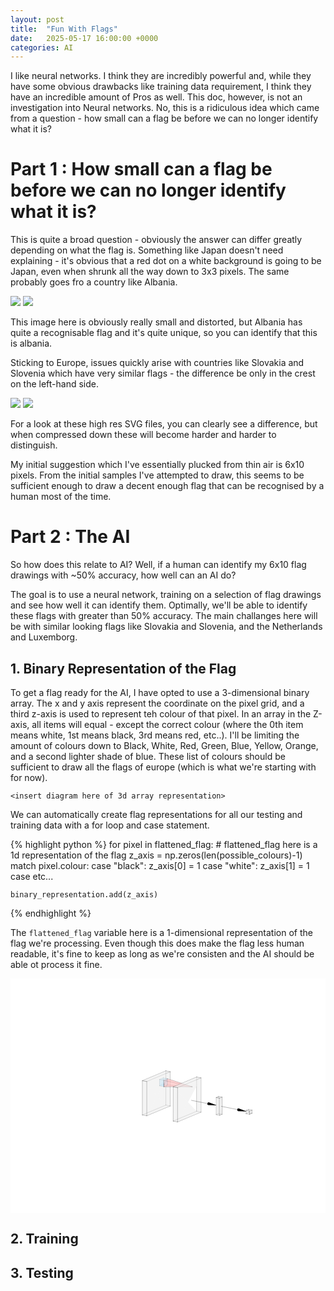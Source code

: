 ```yaml
---
layout: post
title:  "Fun With Flags"
date:   2025-05-17 16:00:00 +0000
categories: AI
---
```


I like neural networks. I think they are incredibly powerful and, while they have some obvious drawbacks like training data requirement, I think they have an incredible amount of Pros as well. This doc, however, is not an investigation into Neural networks. No, this is a ridiculous idea which came from a question - how small can a flag be before we can no longer identify what it is?

# Part 1 : How small can a flag be before we can no longer identify what it is?

This is quite a broad question - obviously the answer can differ greatly depending on what the flag is. Something like Japan doesn't need explaining - it's obvious that a red dot on a white background is going to be Japan, even when shrunk all the way down to 3x3 pixels. The same probably goes fro a country like Albania.

<img src="https://upload.wikimedia.org/wikipedia/commons/3/36/Flag_of_Albania.svg">

<img src="https://imgur.com/nEGqrBI.png">

This image here is obviously really small and distorted, but Albania has quite a recognisable flag and it's quite unique, so you can identify that this is albania.

Sticking to Europe, issues quickly arise with countries like Slovakia and Slovenia which have very similar flags - the difference be only in the crest on the left-hand side.

<img src="https://upload.wikimedia.org/wikipedia/commons/thumb/e/e6/Flag_of_Slovakia.svg/1200px-Flag_of_Slovakia.svg.png"> 

<img src="https://upload.wikimedia.org/wikipedia/commons/thumb/f/f0/Flag_of_Slovenia.svg/1200px-Flag_of_Slovenia.svg.png"> 

For a look at these high res SVG files, you can clearly see a difference, but when compressed down these will become harder and harder to distinguish.

My initial suggestion which I've essentially plucked from thin air is 6x10 pixels. From the initial samples I've attempted to draw, this seems to be sufficient enough to draw a decent enough flag that can be recognised by a human most of the time. 

# Part 2 : The AI

So how does this relate to AI? Well, if a human can identify my 6x10 flag drawings with ~50% accuracy, how well can an AI do? 

The goal is to use a neural network, training on a selection of flag drawings and see how well it can identify them. Optimally, we'll be able to identify these flags with greater than 50% accuracy. The main challanges here will be with similar looking flags like Slovakia and Slovenia, and the Netherlands and Luxemborg.

## 1. Binary Representation of the Flag

To get a flag ready for the AI, I have opted to use a 3-dimensional binary array. The x and y axis represent the coordinate on the pixel grid, and a third z-axis is used to represent teh colour of that pixel. In an array in the Z-axis, all items will equal - except the correct colour (where the 0th item means white, 1st means black, 3rd means red, etc..). I'll be limiting the amount of colours down to Black, White, Red, Green, Blue, Yellow, Orange, and a second lighter shade of blue. These list of colours should be sufficient to draw all the flags of europe (which is what we're starting with for now).

`<insert diagram here of 3d array representation>`

We can automatically create flag representations for all our testing and training data with a for loop and case statement.

{% highlight python %}
for pixel in flattened_flag:
    # flattened_flag here is a 1d representation of the flag
    z_axis = np.zeros(len(possible_colours)-1)
    match pixel.colour:
        case "black":
            z_axis[0] = 1
        case "white":
            z_axis[1] = 1
        case etc...
            
    binary_representation.add(z_axis)
{% endhighlight %}

The `flattened_flag` variable here is a 1-dimensional representation of the flag we're processing. Even though this does make the flag less human readable, it's fine to keep as long as we're consisten and the AI should be able ot process it fine.

<svg viewBox="-859 -639 1718 1278" style="background-color: rgb(255, 255, 255);" xmlns="http://www.w3.org/2000/svg"><path d="M11.860784876295012,56.15990832278485L-11.65420733812172,51.45484893660254M-11.65420733812172,-135.15162126464702L-11.65420733812172,51.45484893660254M-11.65420733812172,51.45484893660254L-139.53331299712133,104.90086654864722M11.860784876295012,-130.4465618784647L11.860784876295012,56.15990832278485M11.860784876295012,56.15990832278485L-116.0183207827046,109.60592593482953" style="fill:none;stroke:rgb(0,0,0);stroke-width:1;stroke-linecap:round"></path><path d="M11.86078487629501,56.15990832278485L-11.654207338121722,51.45484893660254L-11.654207338121722,-135.15162126464702zM11.86078487629501,-130.44656187846473L11.86078487629501,56.15990832278485L-11.654207338121722,-135.15162126464702z" style="fill:rgb(238,238,238); fill-opacity: 0.4"></path><path d="M-2.0587004827235362,-57.7764170465834L-25.573692697140267,-62.48147643276571M-25.573692697140267,-96.74139957609736L-25.573692697140267,-62.48147643276571M-25.573692697140267,-62.48147643276571L-45.93732900624909,-53.97066257296211M11.860784876295012,-130.4465618784647L-11.65420733812172,-135.15162126464702M-11.65420733812172,-135.15162126464702L-139.53331299712133,-81.70560365260235" style="fill:none;stroke:rgb(0,0,0);stroke-width:1;stroke-linecap:round"></path><path d="M-2.0587004827235407,-57.77641704658339L-25.57369269714027,-62.48147643276571L-25.57369269714027,-96.74139957609736z" style="fill:rgb(153,221,255); fill-opacity: 0.4"></path><path d="M-139.53331299712133,104.90086654864722L-11.654207338121722,51.45484893660254L11.86078487629501,56.15990832278485z" style="fill:rgb(238,238,238); fill-opacity: 0.4"></path><path d="M-2.0587004827235362,-92.03634018991505L-25.573692697140267,-96.74139957609736M-25.573692697140267,-96.74139957609736L-45.93732900624909,-88.23058571629376" style="fill:none;stroke:rgb(0,0,0);stroke-width:1;stroke-linecap:round"></path><path d="M-45.93732900624909,-53.97066257296211L-25.57369269714027,-62.48147643276571L-2.0587004827235407,-57.77641704658339z" style="fill:rgb(153,221,255); fill-opacity: 0.4"></path><path d="M-2.0587004827235362,-92.03634018991505L-2.0587004827235362,-57.7764170465834M-2.0587004827235362,-57.7764170465834L-22.422336791832358,-49.2656031867798M-2.0587041330786016,-92.03633834877503L-2.0587041330786016,-57.77641817569871M-2.0587041330786016,-57.77641817569871L-22.422340442187416,-49.26560431589511M-2.0587041330786016,-57.77641817569871L132.23828631384143,-48.40744201622134" style="fill:none;stroke:rgb(0,0,0);stroke-width:1;stroke-linecap:round"></path><path d="M-25.57369269714027,-96.74139957609736L-25.57369269714027,-62.48147643276571L-45.93732900624909,-88.23058571629379z" style="fill:rgb(153,221,255); fill-opacity: 0.4"></path><path d="M11.860784876295012,-130.4465618784647L-116.0183207827046,-77.00054426642004" style="fill:none;stroke:rgb(0,0,0);stroke-width:1;stroke-linecap:round"></path><path d="M-2.0587004827235407,-92.03634018991505L-2.0587004827235407,-57.77641704658339L-25.57369269714027,-96.74139957609736zM-25.57369269714027,-62.48147643276571L-45.93732900624909,-53.97066257296211L-45.93732900624909,-88.23058571629379z" style="fill:rgb(153,221,255); fill-opacity: 0.4"></path><path d="M-2.0587004827235362,-92.03634018991505L-22.422336791832358,-83.52552633011145M-2.0587041330786016,-92.03633834877503L-22.422340442187416,-83.52552448897143M-2.0587041330786016,-92.03633834877503L132.23828631384143,-48.40744201622134M-45.93732900624909,-88.23058571629376L-45.93732900624909,-53.97066257296211M-45.93732900624909,-53.97066257296211L-22.422336791832358,-49.2656031867798" style="fill:none;stroke:rgb(0,0,0);stroke-width:1;stroke-linecap:round"></path><path d="M-2.0587006949906006,-92.03634023238706L-2.0587006949906006,-57.77641708905541L-22.422337004099415,-49.265603229251816z" style="fill:rgb(255,187,187); fill-opacity: 0.4"></path><path d="M-22.422336791832354,-49.26560318677979L-2.0587004827235407,-57.77641704658339L-2.0587004827235407,-92.03634018991505zM-22.422336791832354,-49.26560318677979L-45.93732900624909,-53.97066257296211L-2.0587004827235407,-57.77641704658339zM-22.422336791832354,-83.52552633011146L-2.0587004827235407,-92.03634018991505L-25.57369269714027,-96.74139957609736zM-45.93732900624909,-88.23058571629379L-22.422336791832354,-83.52552633011146L-25.57369269714027,-96.74139957609736z" style="fill:rgb(153,221,255); fill-opacity: 0.4"></path><path d="M-116.0183207827046,109.60592593482951L11.86078487629501,56.15990832278485L11.86078487629501,-130.44656187846473z" style="fill:rgb(238,238,238); fill-opacity: 0.4"></path><path d="M-45.93732900624909,-88.23058571629376L-22.422336791832358,-83.52552633011145" style="fill:none;stroke:rgb(0,0,0);stroke-width:1;stroke-linecap:round"></path><path d="M-45.93732900624909,-88.23058571629379L-45.93732900624909,-53.97066257296211L-22.422336791832354,-83.52552633011146z" style="fill:rgb(153,221,255); fill-opacity: 0.4"></path><path d="M-11.654207338121722,-135.15162126464702L-11.654207338121722,51.45484893660254L-139.53331299712133,-81.70560365260235z" style="fill:rgb(238,238,238); fill-opacity: 0.4"></path><path d="M-2.0587006949906006,-92.03634023238706L-22.422337004099415,-49.265603229251816L-22.422337004099415,-83.52552637258349z" style="fill:rgb(255,187,187); fill-opacity: 0.4"></path><path d="M-22.422336791832354,-83.52552633011146L-22.422336791832354,-49.26560318677979L-2.0587004827235407,-92.03634018991505zM-45.93732900624909,-53.97066257296211L-22.422336791832354,-49.26560318677979L-22.422336791832354,-83.52552633011146z" style="fill:rgb(153,221,255); fill-opacity: 0.4"></path><path d="M-22.422336791832358,-83.52552633011145L-22.422336791832358,-49.2656031867798M-22.422340442187416,-49.26560431589511L-22.422340442187416,-83.52552448897143M-22.422340442187416,-49.26560431589511L132.23828631384143,-48.40744201622134M-22.422340442187416,-83.52552448897143L132.23828631384143,-48.40744201622134M179.85458526765206,89.77339201627278L156.3395930532353,85.06833263009047M156.3395930532353,-101.5381375711591L156.3395930532353,85.06833263009047M156.3395930532353,85.06833263009047L28.460487394235702,138.51435024213515" style="fill:none;stroke:rgb(0,0,0);stroke-width:1;stroke-linecap:round"></path><path d="M-2.0587006949906006,-57.77641708905541L-2.0587006949906006,-92.03634023238706L132.23828975192941,-48.40744315590621zM-22.422337004099415,-49.265603229251816L-2.0587006949906006,-57.77641708905541L132.23828975192941,-48.40744315590621z" style="fill:rgb(255,187,187); fill-opacity: 0.4"></path><path d="M-116.0183207827046,-77.00054426642004L11.86078487629501,-130.44656187846473L-11.654207338121722,-135.15162126464702z" style="fill:rgb(238,238,238); fill-opacity: 0.4"></path><path d="M-2.0587006949906006,-92.03634023238706L-22.422337004099415,-83.52552637258349L132.23828975192941,-48.40744315590621z" style="fill:rgb(255,187,187); fill-opacity: 0.4"></path><path d="M179.85458526765206,-96.83307818497677L179.85458526765206,89.77339201627278M179.85458526765206,89.77339201627278L51.975479608652435,143.21940962831746" style="fill:none;stroke:rgb(0,0,0);stroke-width:1;stroke-linecap:round"></path><path d="M-116.0183207827046,109.60592593482951L-139.53331299712133,104.90086654864722L11.86078487629501,56.15990832278485z" style="fill:rgb(238,238,238); fill-opacity: 0.4"></path><path d="M-22.422337004099415,-83.52552637258349L-22.422337004099415,-49.265603229251816L132.23828975192941,-48.40744315590621z" style="fill:rgb(255,187,187); fill-opacity: 0.4"></path><path d="M179.85458526765206,89.77339201627277L156.3395930532353,85.06833263009047L156.3395930532353,-101.5381375711591zM-11.654207338121722,51.45484893660254L-139.53331299712133,104.90086654864722L-139.53331299712133,-81.70560365260235zM179.85458526765206,-96.8330781849768L179.85458526765206,89.77339201627277L156.3395930532353,-101.5381375711591z" style="fill:rgb(238,238,238); fill-opacity: 0.4"></path><path d="M179.85458526765206,-96.83307818497677L156.3395930532353,-101.5381375711591M156.3395930532353,-101.5381375711591L28.460487394235702,-48.09211995911442" style="fill:none;stroke:rgb(0,0,0);stroke-width:1;stroke-linecap:round"></path><path d="M-116.0183207827046,-77.00054426642004L-116.0183207827046,109.60592593482951L11.86078487629501,-130.44656187846473zM28.460487394235702,138.51435024213515L156.3395930532353,85.06833263009047L179.85458526765206,89.77339201627277z" style="fill:rgb(238,238,238); fill-opacity: 0.4"></path><path d="M-139.53331299712133,-81.70560365260235L-139.53331299712133,104.90086654864722M-139.53331299712133,104.90086654864722L-116.0183207827046,109.60592593482953" style="fill:none;stroke:rgb(0,0,0);stroke-width:1;stroke-linecap:round"></path><path d="M-139.53331299712133,-81.70560365260235L-116.0183207827046,-77.00054426642004L-11.654207338121722,-135.15162126464702z" style="fill:rgb(238,238,238); fill-opacity: 0.4"></path><path d="M179.85458526765206,-96.83307818497677L51.975479608652435,-43.3870605729321M-116.0183207827046,-77.00054426642004L-116.0183207827046,109.60592593482953" style="fill:none;stroke:rgb(0,0,0);stroke-width:1;stroke-linecap:round"></path><path d="M51.975479608652435,143.21940962831744L179.85458526765206,89.77339201627277L179.85458526765206,-96.8330781849768zM-139.53331299712133,104.90086654864722L-116.0183207827046,109.60592593482951L-116.0183207827046,-77.00054426642004zM156.3395930532353,-101.5381375711591L156.3395930532353,85.06833263009047L28.460487394235702,-48.092119959114406zM-139.53331299712133,-81.70560365260235L-139.53331299712133,104.90086654864722L-116.0183207827046,-77.00054426642004z" style="fill:rgb(238,238,238); fill-opacity: 0.4"></path><path d="M-139.53331299712133,-81.70560365260235L-116.0183207827046,-77.00054426642004" style="fill:none;stroke:rgb(0,0,0);stroke-width:1;stroke-linecap:round"></path><path d="M51.975479608652435,-43.3870605729321L179.85458526765206,-96.8330781849768L156.3395930532353,-101.5381375711591zM51.975479608652435,143.21940962831744L28.460487394235702,138.51435024213515L179.85458526765206,89.77339201627277zM156.3395930532353,85.06833263009047L28.460487394235702,138.51435024213515L28.460487394235702,-48.092119959114406z" style="fill:rgb(238,238,238); fill-opacity: 0.4"></path><path d="M127.86325820302098,25.58385806256574L218.83139695209746,43.785458605834016" style="fill:none;stroke:rgb(0,0,0);stroke-width:1;stroke-linecap:round"></path><path d="M51.975479608652435,-43.3870605729321L51.975479608652435,143.21940962831744L179.85458526765206,-96.8330781849768z" style="fill:rgb(238,238,238); fill-opacity: 0.4"></path><path d="M28.460487394235702,-48.09211995911442L28.460487394235702,138.51435024213515M28.460487394235702,138.51435024213515L51.975479608652435,143.21940962831746" style="fill:none;stroke:rgb(0,0,0);stroke-width:1;stroke-linecap:round"></path><path d="M28.460487394235702,-48.092119959114406L51.975479608652435,-43.3870605729321L156.3395930532353,-101.5381375711591z" style="fill:rgb(238,238,238); fill-opacity: 0.4"></path><path d="M51.975479608652435,-43.3870605729321L51.975479608652435,143.21940962831746" style="fill:none;stroke:rgb(0,0,0);stroke-width:1;stroke-linecap:round"></path><path d="M28.460487394235702,138.51435024213515L51.975479608652435,143.21940962831744L51.975479608652435,-43.3870605729321z" style="fill:rgb(238,238,238); fill-opacity: 0.4"></path><path d="M294.6278260938384,101.55063221849059L276.08244107384684,97.83992982645749M276.08244107384684,4.711001190439199L276.08244107384684,97.83992982645749M276.08244107384684,97.83992982645749L263.2506254989445,103.20288132409705" style="fill:none;stroke:rgb(0,0,0);stroke-width:1;stroke-linecap:round"></path><path d="M214.4298129770495,48.031177683255585L218.83139695209746,51.57180477477303L266.9909998192556,53.42160006991722zM221.5517253467414,36.34923334873216L216.11106855745356,38.623110985605535L266.9909998192556,53.42160006991722zM216.11106855745356,38.623110985605535L214.4298129770495,48.031177683255585L266.9909998192556,53.42160006991722z" style="fill:rgb(0,0,0)"></path><path d="M28.460487394235702,-48.092119959114406L28.460487394235702,138.51435024213515L51.975479608652435,-43.3870605729321zM263.2506254989445,103.20288132409704L276.08244107384684,97.83992982645746L294.6278260938384,101.55063221849058z" style="fill:rgb(238,238,238); fill-opacity: 0.4"></path><path d="M294.6278260938384,8.421703582472306L294.6278260938384,101.55063221849059M294.6278260938384,101.55063221849059L281.796010518936,106.91358371613016" style="fill:none;stroke:rgb(0,0,0);stroke-width:1;stroke-linecap:round"></path><path d="M294.6278260938384,101.55063221849058L276.08244107384684,97.83992982645746L276.08244107384684,4.711001190439196z" style="fill:rgb(238,238,238); fill-opacity: 0.4"></path><path d="M263.2506254989445,10.073952688078768L263.2506254989445,103.20288132409705M263.2506254989445,103.20288132409705L281.796010518936,106.91358371613016" style="fill:none;stroke:rgb(0,0,0);stroke-width:1;stroke-linecap:round"></path><path d="M281.796010518936,106.91358371613015L263.2506254989445,103.20288132409704L294.6278260938384,101.55063221849058zM276.08244107384684,97.83992982645746L263.2506254989445,103.20288132409704L263.2506254989445,10.073952688078766z" style="fill:rgb(238,238,238); fill-opacity: 0.4"></path><path d="M28.460487394235702,-48.09211995911442L51.975479608652435,-43.3870605729321" style="fill:none;stroke:rgb(0,0,0);stroke-width:1;stroke-linecap:round"></path><path d="M276.08244107384684,4.711001190439196L276.08244107384684,97.83992982645746L263.2506254989445,10.073952688078766zM294.6278260938384,8.421703582472293L294.6278260938384,101.55063221849058L276.08244107384684,4.711001190439196zM281.796010518936,106.91358371613015L294.6278260938384,101.55063221849058L294.6278260938384,8.421703582472293z" style="fill:rgb(238,238,238); fill-opacity: 0.4"></path><path d="M294.6278260938384,8.421703582472306L276.08244107384684,4.711001190439199M276.08244107384684,4.711001190439199L263.2506254989445,10.073952688078768M281.796010518936,13.784655080111872L281.796010518936,106.91358371613016" style="fill:none;stroke:rgb(0,0,0);stroke-width:1;stroke-linecap:round"></path><path d="M263.2506254989445,103.20288132409704L281.796010518936,106.91358371613015L281.796010518936,13.784655080111861z" style="fill:rgb(238,238,238); fill-opacity: 0.4"></path><path d="M290.8874517735273,58.20298483665211L381.8555905226038,76.40458537992038M294.6278260938384,8.421703582472306L281.796010518936,13.784655080111872" style="fill:none;stroke:rgb(0,0,0);stroke-width:1;stroke-linecap:round"></path><path d="M263.2506254989445,10.073952688078766L263.2506254989445,103.20288132409704L281.796010518936,13.784655080111861zM281.796010518936,13.784655080111861L294.6278260938384,8.421703582472293L276.08244107384684,4.711001190439196zM281.796010518936,13.784655080111861L281.796010518936,106.91358371613015L294.6278260938384,8.421703582472293zM263.2506254989445,10.073952688078766L281.796010518936,13.784655080111861L276.08244107384684,4.711001190439196z" style="fill:rgb(238,238,238); fill-opacity: 0.4"></path><path d="M263.2506254989445,10.073952688078768L281.796010518936,13.784655080111872" style="fill:none;stroke:rgb(0,0,0);stroke-width:1;stroke-linecap:round"></path><path d="M377.4540065475558,80.65030445734195L381.8555905226038,84.1909315488594L430.0151933897619,86.04072684400357zM384.5759189172477,68.96836012281852L379.1352621279599,71.2422377596919L430.0151933897619,86.04072684400357zM379.1352621279599,71.2422377596919L377.4540065475558,80.65030445734195L430.0151933897619,86.04072684400357z" style="fill:rgb(0,0,0)"></path><path d="M457.65201966434466,96.24062892847836L439.10663464435316,92.52992653644526M439.10663464435316,75.25925802862413L439.10663464435316,92.52992653644526M439.10663464435316,92.52992653644526L426.2748190694508,97.89287803408482M457.65201966434466,78.96996042065722L439.10663464435316,75.25925802862413M439.10663464435316,75.25925802862413L426.2748190694508,80.62220952626369" style="fill:none;stroke:rgb(0,0,0);stroke-width:1;stroke-linecap:round"></path><path d="M457.65201966434466,96.24062892847837L439.10663464435316,92.52992653644527L439.10663464435316,75.25925802862413zM439.10663464435316,75.25925802862413L439.10663464435316,92.52992653644527L426.27481906945087,80.62220952626369zM426.27481906945087,97.89287803408484L439.10663464435316,92.52992653644527L457.65201966434466,96.24062892847837zM457.65201966434466,78.96996042065724L457.65201966434466,96.24062892847837L439.10663464435316,75.25925802862413z" style="fill:rgb(238,238,238); fill-opacity: 0.4"></path><path d="M457.65201966434466,78.96996042065722L457.65201966434466,96.24062892847836M457.65201966434466,96.24062892847836L444.82020408944237,101.60358042611793" style="fill:none;stroke:rgb(0,0,0);stroke-width:1;stroke-linecap:round"></path><path d="M439.10663464435316,92.52992653644527L426.27481906945087,97.89287803408484L426.27481906945087,80.62220952626369z" style="fill:rgb(238,238,238); fill-opacity: 0.4"></path><path d="M457.65201966434466,78.96996042065722L444.82020408944237,84.3329119182968M426.2748190694508,80.62220952626369L426.2748190694508,97.89287803408482M426.2748190694508,97.89287803408482L444.82020408944237,101.60358042611793" style="fill:none;stroke:rgb(0,0,0);stroke-width:1;stroke-linecap:round"></path><path d="M444.82020408944237,84.3329119182968L457.65201966434466,78.96996042065724L439.10663464435316,75.25925802862413zM444.82020408944237,101.60358042611794L457.65201966434466,96.24062892847837L457.65201966434466,78.96996042065724zM444.82020408944237,101.60358042611794L426.27481906945087,97.89287803408484L457.65201966434466,96.24062892847837zM426.27481906945087,80.62220952626369L444.82020408944237,84.3329119182968L439.10663464435316,75.25925802862413z" style="fill:rgb(238,238,238); fill-opacity: 0.4"></path><path d="M426.2748190694508,80.62220952626369L444.82020408944237,84.3329119182968" style="fill:none;stroke:rgb(0,0,0);stroke-width:1;stroke-linecap:round"></path><path d="M426.27481906945087,80.62220952626369L426.27481906945087,97.89287803408484L444.82020408944237,84.3329119182968zM444.82020408944237,84.3329119182968L444.82020408944237,101.60358042611794L457.65201966434466,78.96996042065724zM426.27481906945087,97.89287803408484L444.82020408944237,101.60358042611794L444.82020408944237,84.3329119182968z" style="fill:rgb(238,238,238); fill-opacity: 0.4"></path><path d="M444.82020408944237,84.3329119182968L444.82020408944237,101.60358042611793" style="fill:none;stroke:rgb(0,0,0);stroke-width:1;stroke-linecap:round"></path></svg>

## 2. Training


## 3. Testing

